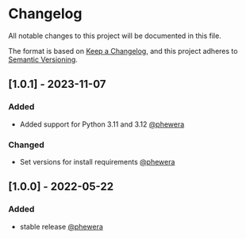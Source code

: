 # Changelog
All notable changes to this project will be documented in this file.

The format is based on [Keep a Changelog](https://keepachangelog.com/en/1.0.0/),
and this project adheres to [Semantic Versioning](https://semver.org/spec/v2.0.0.html).

## [1.0.1] - 2023-11-07
### Added
- Added support for Python 3.11 and 3.12 [@phewera](https://github.com/phewera)
### Changed
- Set versions for install requirements [@phewera](https://github.com/phewera)

## [1.0.0] - 2022-05-22
### Added
- stable release [@phewera](https://github.com/phewera)
